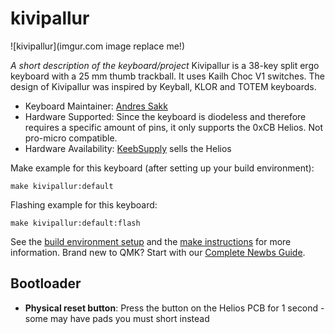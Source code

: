 # kivipallur

![kivipallur](imgur.com image replace me!)

*A short description of the keyboard/project*
Kivipallur is a 38-key split ergo keyboard with a 25 mm thumb trackball.
It uses Kailh Choc V1 switches.
The design of Kivipallur was inspired by Keyball, KLOR and TOTEM keyboards.

* Keyboard Maintainer: [Andres Sakk](https://github.com/dr3san)
* Hardware Supported: Since the keyboard is diodeless and therefore requires a specific amount of pins, it only supports the 0xCB Helios. Not pro-micro compatible.
* Hardware Availability: [KeebSupply](https://keeb.supply/) sells the Helios

Make example for this keyboard (after setting up your build environment):

    make kivipallur:default

Flashing example for this keyboard:

    make kivipallur:default:flash

See the [build environment setup](https://docs.qmk.fm/#/getting_started_build_tools) and the [make instructions](https://docs.qmk.fm/#/getting_started_make_guide) for more information. Brand new to QMK? Start with our [Complete Newbs Guide](https://docs.qmk.fm/#/newbs).

## Bootloader

* **Physical reset button**: Press the button on the Helios PCB for 1 second - some may have pads you must short instead
